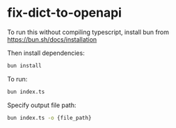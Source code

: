 # fix-dict-to-openapi

To run this without compiling typescript, install bun from https://bun.sh/docs/installation

Then install dependencies:

```bash
bun install
```

To run:

```bash
bun index.ts
```

Specify output file path:

```bash
bun index.ts -o {file_path}
```
